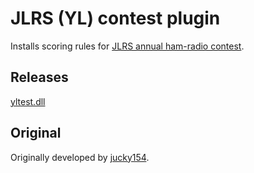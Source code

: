 JLRS (YL) contest plugin
====

Installs scoring rules for [JLRS annual ham-radio contest](https://www.jarl.com/jlrs/).

## Releases

[yltest.dll](https://github.com/nextzlog/zylo/releases/download/nightly/yltest.dll)

## Original

Originally developed by [jucky154](https://github.com/jucky154/JLRS).
